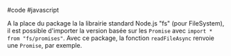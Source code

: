 #code #javascript 

A la place du package la la librairie standard Node.js "fs" (pour FileSystem), il est possible d'importer la version basée sur les `Promise` avec `import * from "fs/promises"`. Avec ce package, la fonction `readFileAsync` renvoie une `Promise`, par exemple.